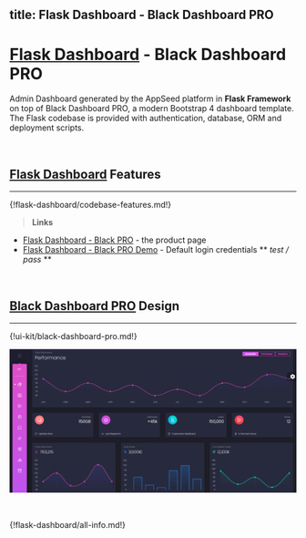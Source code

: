 title: Flask Dashboard - Black Dashboard PRO
---

# [Flask Dashboard](http://appseed.us/admin-dashboards/flask) - Black Dashboard PRO

Admin Dashboard generated by the AppSeed platform in **Flask Framework** on top of Black Dashboard PRO, a modern Bootstrap 4 dashboard template. The Flask codebase is provided with authentication, database, ORM and deployment scripts. 

<br />

## [Flask Dashboard](http://appseed.us/admin-dashboards/flask) Features
---

{!flask-dashboard/codebase-features.md!}

> **Links**

- [Flask Dashboard - Black PRO](https://appseed.us/admin-dashboards/flask-dashboard-black-pro) - the product page
- [Flask Dashboard - Black PRO Demo](https://flask-dashboard-black-pro.appseed.us/) - Default login credentials ** *test / pass* **

<br />

## [Black Dashboard PRO](/bootstrap-template/black-dashboard-pro/) Design
---

{!ui-kit/black-dashboard-pro.md!}

![Black Dashboard PRO - Premium Bootstrap 4 Admin Dashboard.](https://raw.githubusercontent.com/admin-dashboards/black-dashboard-pro/main/media/black-dashboard-pro-screen.png)

<br />

{!flask-dashboard/all-info.md!}
